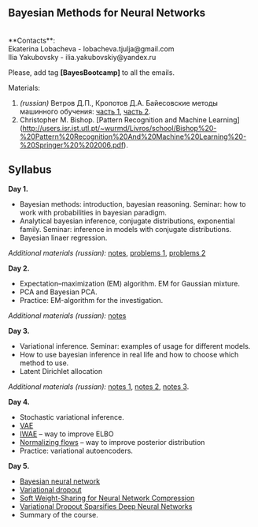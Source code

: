 ## Bayesian Methods for Neural Networks
<br />
**Contacts**: <br />
Ekaterina Lobacheva - lobacheva.tjulja@gmail.com  <br />
Ilia Yakubovsky - ilia.yakubovskiy@yandex.ru <br />

Please, add tag **[BayesBootcamp]** to all the emails.

Materials: <br />
1. *(russian)* Ветров Д.П., Кропотов Д.А. Байесовские методы машинного обучения: [часть 1](http://www.machinelearning.ru/wiki/images/e/e1/BayesML-2007-textbook-1.pdf), 
[часть 2](http://www.machinelearning.ru/wiki/images/4/43/BayesML-2007-textbook-2.pdf).<br />
2. Christopher M. Bishop. [Pattern Recognition and Machine Learning]
(http://users.isr.ist.utl.pt/~wurmd/Livros/school/Bishop%20-%20Pattern%20Recognition%20And%20Machine%20Learning%20-%20Springer%20%202006.pdf).

## Syllabus  <br />
**Day 1.** <br />
* Bayesian methods: introduction, bayesian reasoning. Seminar: how to work with probabilities in bayesian paradigm.
* Analytical bayesian inference, conjugate distributions, exponential family. Seminar: inference in models with conjugate distributions.  
* Bayesian linaer regression.

*Additional materials (russian):* [notes](http://www.machinelearning.ru/wiki/images/8/8c/Lecture7_2012.pdf), 
    [problems 1](http://www.machinelearning.ru/wiki/images/1/18/S01_bayesian_reasoning_2016.pdf),
    [problems 2](http://www.machinelearning.ru/wiki/images/2/23/BMML_sem2_2016.pdf)

**Day 2.** <br />
* Expectation–maximization (EM) algorithm. EM for Gaussian mixture. 
* PCA and Bayesian PCA.
* Practice: ЕМ-algorithm for the investigation.

*Additional materials (russian):* [notes](http://www.machinelearning.ru/wiki/images/7/73/BMMO11_11.pdf)
  
**Day 3.** <br />
* Variational inference. Seminar: examples of usage for different models. 
* How to use bayesian inference in real life and how to choose which method to use. 
* Latent Dirichlet allocation

*Additional materials (russian):* [notes 1](http://www.machinelearning.ru/wiki/images/6/60/BMMO14_variational_lecture.pdf),
  [notes 2](http://www.machinelearning.ru/wiki/images/5/57/BMMO11_9.pdf),
  [notes 3](http://www.machinelearning.ru/wiki/images/8/82/BMMO11_14.pdf).

**Day 4.** <br />
* Stochastic variational inference. 
* [VAE](https://arxiv.org/abs/1312.6114) 
* [IWAE](https://arxiv.org/abs/1509.00519) – way to improve ELBO  
* [Normalizing flows](https://arxiv.org/pdf/1505.05770.pdf) – way to improve posterior distribution  
* Practice: variational autoencoders.

**Day 5.** <br />
* [Bayesian neural network](https://arxiv.org/abs/1505.05424) 
* [Variational dropout](https://arxiv.org/abs/1506.02557) 
* [Soft Weight-Sharing for Neural Network Compression](https://arxiv.org/abs/1702.04008) 
* [Variational Dropout Sparsifies Deep Neural Networks](https://arxiv.org/abs/1701.05369) 
* Summary of the course.
